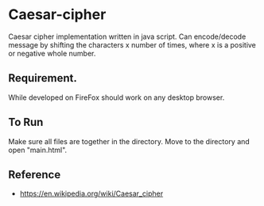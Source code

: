 # Caesar-cipher
Caesar cipher implementation written in java script. Can encode/decode message by shifting the characters x number of times, where x is a positive or negative whole number.

## Requirement.
While developed on FireFox should work on any desktop browser.

## To Run
Make sure all files are together in the directory. Move to the directory and open "main.html".

## Reference
* https://en.wikipedia.org/wiki/Caesar_cipher